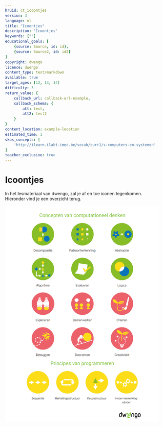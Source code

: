 ```yaml
---
hruid: ct_icoontjes
version: 3
language: nl
title: "Icoontjes"
description: "Icoontjes"
keywords: [""]
educational_goals: [
    {source: Source, id: id}, 
    {source: Source2, id: id2}
]
copyright: dwengo
licence: dwengo
content_type: text/markdown
available: true
target_ages: [12, 13, 14]
difficulty: 3
return_value: {
    callback_url: callback-url-example,
    callback_schema: {
        att: test,
        att2: test2
    }
}
content_location: example-location
estimated_time: 1
skos_concepts: [
    'http://ilearn.ilabt.imec.be/vocab/curr1/s-computers-en-systemen'
]
teacher_exclusive: true
---
```


# Icoontjes
In het lesmateriaal van dwengo, zal je af en toe iconen tegenkomen. Hieronder vind je een overzicht terug. 

![](embed/iconen.png "iconen")